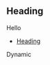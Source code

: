 ## Heading
Hello
<!-- @import "[TOC]" {cmd="toc" depthFrom=1 depthTo=6 orderedList=false} -->

<!-- code_chunk_output -->

- [Heading](#heading)

<!-- /code_chunk_output -->
Dynamic